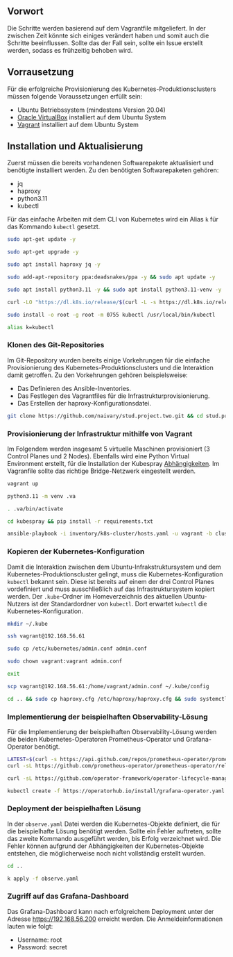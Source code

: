 ## Vorwort
Die Schritte werden basierend auf dem Vagrantfile mitgeliefert. In der zwischen Zeit könnte sich einiges verändert haben und somit auch die Schritte beeinflussen. Sollte das der Fall sein, sollte ein Issue erstellt werden, sodass es frühzeitig behoben wird.
## Vorrausetzung
Für die erfolgreiche Provisionierung des Kubernetes-Produktionsclusters müssen folgende Voraussetzungen erfüllt sein:
- Ubuntu Betriebssystem (mindestens Version 20.04)
- [Oracle VirtualBox](https://www.virtualbox.org/wiki/Downloads) installiert auf dem Ubuntu System
- [Vagrant](https://developer.hashicorp.com/vagrant/downloads#Linux) installiert auf dem Ubuntu System

## Installation und Aktualisierung
Zuerst müssen die bereits vorhandenen Softwarepakete aktualisiert und benötigte installiert werden. Zu den benötigten Softwarepaketen gehören:
- jq
- haproxy
- python3.11
- kubectl

Für das einfache Arbeiten mit dem CLI von Kubernetes wird ein Alias `k` für das Kommando `kubectl` gesetzt.
```bash
sudo apt-get update -y
```

```bash
sudo apt-get upgrade -y
```

```bash
sudo apt install haproxy jq -y
```

```bash
sudo add-apt-repository ppa:deadsnakes/ppa -y && sudo apt update -y
```

```bash
sudo apt install python3.11 -y && sudo apt install python3.11-venv -y
```

```bash
curl -LO "https://dl.k8s.io/release/$(curl -L -s https://dl.k8s.io/release/stable.txt)/bin/linux/amd64/kubectl"
```

```bash
sudo install -o root -g root -m 0755 kubectl /usr/local/bin/kubectl
```

```bash
alias k=kubectl
```

### Klonen des Git-Repositories
Im Git-Repository wurden bereits einige Vorkehrungen für die einfache Provisionierung des Kubernetes-Produktionsclusters und die Interaktion damit getroffen. Zu den Vorkehrungen gehören beispielsweise:
- Das Definieren des Ansible-Inventories.
- Das Festlegen des Vagrantfiles für die Infrastrukturprovisionierung.
- Das Erstellen der haproxy-Konfigurationsdatei.

```bash
git clone https://github.com/naivary/stud.project.two.git && cd stud.project.two
```

### Provisionierung der Infrastruktur mithilfe von Vagrant
Im Folgendem werden insgesamt 5 virtuelle Maschinen provisioniert (3 Control Planes und 2 Nodes). Ebenfalls wird eine Python Virtual Environment erstellt, für die Installation der Kubespray [Abhängigkeiten](./kubespray/requirements.txt). Im Vagranfile sollte das richtige Bridge-Netzwerk eingestellt werden.

```bash
vagrant up
```

```bash
python3.11 -m venv .va
```

```bash
. .va/bin/activate
```

```bash
cd kubespray && pip install -r requirements.txt
```

```bash
ansible-playbook -i inventory/k8s-cluster/hosts.yaml -u vagrant -b cluster.yml
```

### Kopieren der Kubernetes-Konfiguration
Damit die Interaktion zwischen dem Ubuntu-Infrakstruktursystem und dem Kubernetes-Produktionscluster gelingt, muss die Kubernetes-Konfiguration `kubectl` bekannt sein. Diese ist bereits auf einem der drei Control Planes vordefiniert und muss ausschließlich auf das Infrastruktursystem kopiert werden. Der `.kube`-Ordner im Homeverzeichnis des aktuellen Ubuntu-Nutzers ist der Standardordner von `kubectl`. Dort erwartet `kubectl` die Kubernetes-Konfiguration.

```bash
mkdir ~/.kube
```

```bash
ssh vagrant@192.168.56.61
```

```bash
sudo cp /etc/kubernetes/admin.conf admin.conf
```

```bash
sudo chown vagrant:vagrant admin.conf
```

```bash
exit
```

```bash
scp vagrant@192.168.56.61:/home/vagrant/admin.conf ~/.kube/config
```

```bash
cd .. && sudo cp haproxy.cfg /etc/haproxy/haproxy.cfg && sudo systemctl restart haproxy
```

### Implementierung der beispielhaften Observability-Lösung
Für die Implementierung der beispielhaften Observability-Lösung werden die beiden Kubernetes-Operatoren Prometheus-Operator und Grafana-Operator benötigt.

```bash
LATEST=$(curl -s https://api.github.com/repos/prometheus-operator/prometheus-operator/releases/latest | jq -cr .tag_name)
curl -sL https://github.com/prometheus-operator/prometheus-operator/releases/download/${LATEST}/bundle.yaml | kubectl create -f -
```

```bash
curl -sL https://github.com/operator-framework/operator-lifecycle-manager/releases/download/v0.26.0/install.sh | bash -s v0.26.0
```

```bash
kubectl create -f https://operatorhub.io/install/grafana-operator.yaml
```

### Deployment der beispielhaften Lösung
In der `observe.yaml` Datei werden die Kubernetes-Objekte definiert, die für die beispielhafte Lösung benötigt werden. Sollte ein Fehler auftreten, sollte das zweite Kommando ausgeführt werden, bis Erfolg verzeichnet wird. Die Fehler können aufgrund der Abhängigkeiten der Kubernetes-Objekte entstehen, die möglicherweise noch nicht vollständig erstellt wurden.

```bash
cd ..
```

```bash
k apply -f observe.yaml
```

### Zugriff auf das Grafana-Dashboard
Das Grafana-Dashboard kann nach erfolgreichem Deployment unter der Adresse https://192.168.56.200 erreicht werden. Die Anmeldeinformationen lauten wie folgt:
- Username: root
- Password: secret
